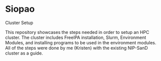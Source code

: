 # Siopao
Cluster Setup


This repository showcases the steps needed in order to setup an HPC cluster. The cluster includes FreeIPA installation, Slurm, Environment Modules, and installing programs to be used in the environment modules. All of the steps were done by me (Kristen) with the existing NIP-SanD cluster as a guide.
